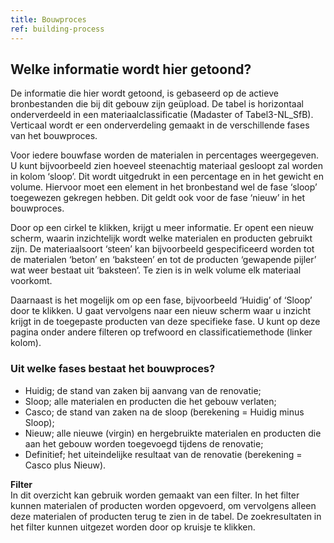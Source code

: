 ```yaml
---
title: Bouwproces
ref: building-process
---
```


## Welke informatie wordt hier getoond?
De informatie die hier wordt getoond, is gebaseerd op de actieve bronbestanden die bij dit gebouw zijn geüpload. De tabel is horizontaal onderverdeeld in een materiaalclassificatie (Madaster of Tabel3-NL_SfB). Verticaal wordt er een onderverdeling gemaakt in de verschillende fases van het bouwproces.

Voor iedere bouwfase worden de materialen in percentages weergegeven. U kunt bijvoorbeeld zien hoeveel steenachtig materiaal gesloopt zal worden in kolom ‘sloop’. Dit wordt uitgedrukt in een percentage en in het gewicht en volume. Hiervoor moet een element in het bronbestand wel de fase ‘sloop’ toegewezen gekregen hebben. Dit geldt ook voor de fase ‘nieuw’ in het bouwproces.

Door op een cirkel te klikken, krijgt u meer informatie. Er opent een nieuw scherm, waarin inzichtelijk wordt welke materialen en producten gebruikt zijn. De materiaalsoort ‘steen’ kan bijvoorbeeld gespecificeerd worden tot de materialen ‘beton’ en ‘baksteen’ en tot de producten ‘gewapende pijler’ wat weer bestaat uit ‘baksteen’. Te zien is in welk volume elk materiaal voorkomt.

Daarnaast is het mogelijk om op een fase, bijvoorbeeld ‘Huidig’ of ‘Sloop’ door te klikken. U gaat vervolgens naar een nieuw scherm waar u inzicht krijgt in de toegepaste producten van deze specifieke fase. U kunt op deze pagina onder andere filteren op trefwoord en classificatiemethode (linker kolom).


### Uit welke fases bestaat het bouwproces?
- Huidig; de stand van zaken bij aanvang van de renovatie;
- Sloop; alle materialen en producten die het gebouw verlaten;
- Casco; de stand van zaken na de sloop (berekening = Huidig minus Sloop);
- Nieuw; alle nieuwe (virgin) en hergebruikte materialen en producten die aan het gebouw worden toegevoegd tijdens de renovatie;
- Definitief; het uiteindelijke resultaat van de renovatie (berekening = Casco plus Nieuw).



**Filter**  
In dit overzicht kan gebruik worden gemaakt van een filter. In het filter kunnen materialen of producten worden opgevoerd, om vervolgens alleen deze materialen of producten terug te zien in de tabel. De zoekresultaten in het filter kunnen uitgezet worden door op kruisje te klikken.
